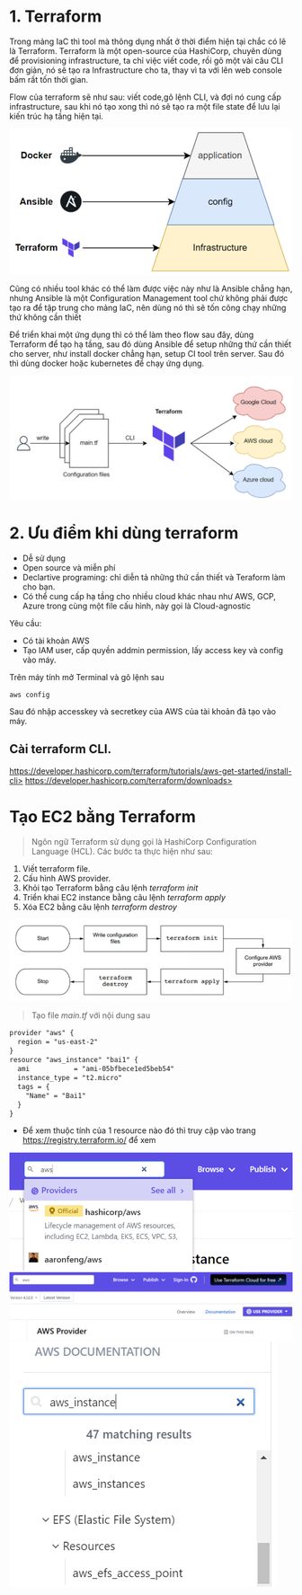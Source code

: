 # 1. Terraform
Trong mảng IaC thì tool mà thông dụng nhất ở thời điểm hiện tại chắc có lẽ là Terraform. Terraform là một open-source của HashiCorp, chuyên dùng để provisioning infrastructure, ta chỉ việc viết code, rồi gõ một vài câu CLI đơn giản, nó sẽ tạo ra Infrastructure cho ta, thay vì ta với lên web console bấm rất tốn thời gian.

Flow của terraform sẽ như sau: viết code,gõ lệnh CLI, và đợi nó cung cấp infrastructure, sau khi nó tạo xong thì nó sẽ tạo ra một file state để lưu lại kiến trúc hạ tầng hiện tại.

![](/bai1/images/flow.PNG)

Cũng có nhiều tool khác có thể làm được việc này như là Ansible chẳng hạn, nhưng Ansible là một Configuration Management tool chứ không phải được tạo ra để tập trung cho mảng IaC, nên dùng nó thì sẽ tốn công chạy những thứ không cần thiết



Để triển khai một ứng dụng thì có thể làm theo flow sau đây, dùng Terraform để tạo hạ tầng, sau đó dùng Ansible để setup những thứ cần thiết cho server, như install docker chẳng hạn, setup CI tool trên server. Sau đó thì dùng docker hoặc kubernetes để chạy ứng dụng.

![](/bai1/images/terraform.PNG)

# 2. Ưu điểm khi dùng terraform

- Dễ sử dụng
- Open source và miễn phí
- Declartive programing: chỉ diễn tả những thứ cần thiết và Teraform làm cho bạn.
- Có thể cung cấp hạ tầng cho nhiều cloud khác nhau như AWS, GCP, Azure trong cùng một file cấu hình, này gọi là Cloud-agnostic

Yêu cầu:
- Có tài khoản AWS
- Tạo IAM user, cấp quyền addmin permission, lấy access key và config vào máy.

Trên máy tính mở Terminal và gõ lệnh sau
``` 
aws config
```
Sau đó nhập accesskey và secretkey của AWS của tài khoản đã tạo vào máy.
## Cài terraform CLI.
https://developer.hashicorp.com/terraform/tutorials/aws-get-started/install-cli>
https://developer.hashicorp.com/terraform/downloads>

# Tạo EC2 bằng Terraform
> Ngôn ngữ Terraform sử dụng gọi là HashiCorp Configuration Language (HCL).
Các bước ta thực hiện như sau:

1. Viết terraform file.
2. Cấu hình AWS provider.
3. Khỏi tạo Terraform bằng câu lệnh *terraform init*
4. Triển khai EC2 instance bằng câu lệnh *terraform apply*
5. Xóa EC2 bằng câu lệnh *terraform destroy*

![](./bai1/workflow1.PNG)

> Tạo file *main.tf* với nội dung sau

```
provider "aws" {
  region = "us-east-2"
}
resource "aws_instance" "bai1" {
  ami           = "ami-05bfbece1ed5beb54"
  instance_type = "t2.micro"
  tags = {
    "Name" = "Bai1"
  }
}
```

* Để xem thuộc tính của 1 resource nào đó thì truy cập vào trang
 <https://registry.terraform.io/> để xem

![](./bai1/images/awsresource.PNG)
![](./bai1/images/awsresource-doc.PNG)
![](./bai1/images/awsresource-doc-instance.PNG)

